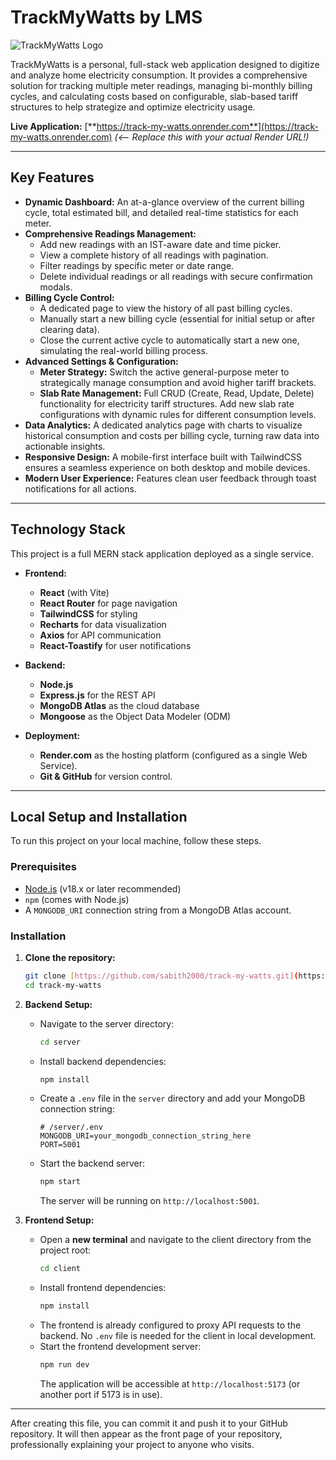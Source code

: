 # TrackMyWatts by LMS

![TrackMyWatts Logo](client/public/logo.svg)

TrackMyWatts is a personal, full-stack web application designed to digitize and analyze home electricity consumption. It provides a comprehensive solution for tracking multiple meter readings, managing bi-monthly billing cycles, and calculating costs based on configurable, slab-based tariff structures to help strategize and optimize electricity usage.

**Live Application:** [**https://track-my-watts.onrender.com**](https://track-my-watts.onrender.com) *(<-- Replace this with your actual Render URL!)*

---

## Key Features

- **Dynamic Dashboard:** An at-a-glance overview of the current billing cycle, total estimated bill, and detailed real-time statistics for each meter.
- **Comprehensive Readings Management:**
    - Add new readings with an IST-aware date and time picker.
    - View a complete history of all readings with pagination.
    - Filter readings by specific meter or date range.
    - Delete individual readings or all readings with secure confirmation modals.
- **Billing Cycle Control:**
    - A dedicated page to view the history of all past billing cycles.
    - Manually start a new billing cycle (essential for initial setup or after clearing data).
    - Close the current active cycle to automatically start a new one, simulating the real-world billing process.
- **Advanced Settings & Configuration:**
    - **Meter Strategy:** Switch the active general-purpose meter to strategically manage consumption and avoid higher tariff brackets.
    - **Slab Rate Management:** Full CRUD (Create, Read, Update, Delete) functionality for electricity tariff structures. Add new slab rate configurations with dynamic rules for different consumption levels.
- **Data Analytics:** A dedicated analytics page with charts to visualize historical consumption and costs per billing cycle, turning raw data into actionable insights.
- **Responsive Design:** A mobile-first interface built with TailwindCSS ensures a seamless experience on both desktop and mobile devices.
- **Modern User Experience:** Features clean user feedback through toast notifications for all actions.

---

## Technology Stack

This project is a full MERN stack application deployed as a single service.

- **Frontend:**
    - **React** (with Vite)
    - **React Router** for page navigation
    - **TailwindCSS** for styling
    - **Recharts** for data visualization
    - **Axios** for API communication
    - **React-Toastify** for user notifications

- **Backend:**
    - **Node.js**
    - **Express.js** for the REST API
    - **MongoDB Atlas** as the cloud database
    - **Mongoose** as the Object Data Modeler (ODM)

- **Deployment:**
    - **Render.com** as the hosting platform (configured as a single Web Service).
    - **Git & GitHub** for version control.

---

## Local Setup and Installation

To run this project on your local machine, follow these steps.

### Prerequisites

- [Node.js](https://nodejs.org/) (v18.x or later recommended)
- `npm` (comes with Node.js)
- A `MONGODB_URI` connection string from a MongoDB Atlas account.

### Installation

1.  **Clone the repository:**
    ```bash
    git clone [https://github.com/sabith2000/track-my-watts.git](https://github.com/sabith2000/track-my-watts.git)
    cd track-my-watts
    ```

2.  **Backend Setup:**
    - Navigate to the server directory:
      ```bash
      cd server
      ```
    - Install backend dependencies:
      ```bash
      npm install
      ```
    - Create a `.env` file in the `server` directory and add your MongoDB connection string:
      ```
      # /server/.env
      MONGODB_URI=your_mongodb_connection_string_here
      PORT=5001
      ```
    - Start the backend server:
      ```bash
      npm start
      ```
      The server will be running on `http://localhost:5001`.

3.  **Frontend Setup:**
    - Open a **new terminal** and navigate to the client directory from the project root:
      ```bash
      cd client
      ```
    - Install frontend dependencies:
      ```bash
      npm install
      ```
    - The frontend is already configured to proxy API requests to the backend. No `.env` file is needed for the client in local development.
    - Start the frontend development server:
      ```bash
      npm run dev
      ```
      The application will be accessible at `http://localhost:5173` (or another port if 5173 is in use).

---

After creating this file, you can commit it and push it to your GitHub repository. It will then appear as the front page of your repository, professionally explaining your project to anyone who visits.